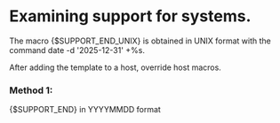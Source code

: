 # Examining support for systems.

The macro {$SUPPORT_END_UNIX} is obtained in UNIX format with the command
date -d '2025-12-31' +%s.

After adding the template to a host, override host macros.
### Method 1:
{$SUPPORT_END} in YYYYMMDD format
